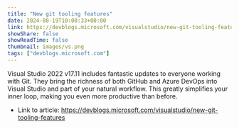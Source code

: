 ```yaml
---
title: "New git tooling features"
date: 2024-08-19T10:00:33+00:00
link: https://devblogs.microsoft.com/visualstudio/new-git-tooling-features
showShare: false
showReadTime: false
thumbnail: images/vs.png
tags: ["devblogs.microsoft.com"]
---
```

Visual Studio 2022 v17.11 includes fantastic updates to everyone working with Git. They bring the richness of both GitHub and Azure DevOps into Visual Studio and part of your natural workflow. This greatly simplifies your inner loop, making you even more productive than before.

- Link to article: https://devblogs.microsoft.com/visualstudio/new-git-tooling-features